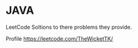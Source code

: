 # JAVA

LeetCode Soltions to there problems they provide.

Profile https://leetcode.com/TheWicketTK/